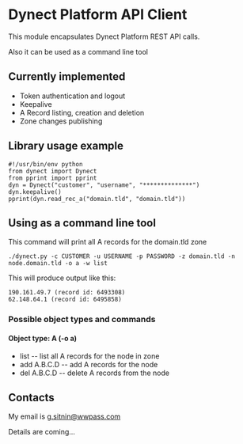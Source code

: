 # Dynect Platform API Client

This module encapsulates Dynect Platform REST API calls.

Also it can be used as a command line tool

## Currently implemented

*   Token authentication and logout
*   Keepalive
*   A Record listing, creation and deletion
*   Zone changes publishing

## Library usage example

    #!/usr/bin/env python
    from dynect import Dynect
    from pprint import pprint
    dyn = Dynect("customer", "username", "**************")
    dyn.keepalive()
    pprint(dyn.read_rec_a("domain.tld", "domain.tld"))

## Using as a command line tool

This command will print all A records for the domain.tld zone

    ./dynect.py -c CUSTOMER -u USERNAME -p PASSWORD -z domain.tld -n node.domain.tld -o a -w list

This will produce output like this:

    190.161.49.7 (record id: 6493308)
    62.148.64.1 (record id: 6495858)

### Possible object types and commands

#### Object type: A (-o a)

*   list -- list all A records for the node in zone
*   add A.B.C.D -- add A records for the node
*   del A.B.C.D -- delete A records from the node

## Contacts

My email is g.sitnin@wwpass.com

Details are coming...
